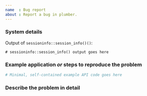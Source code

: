 ```yaml
---
name  : Bug report
about : Report a bug in plumber.
---
```


<!--
This issue tracker is for bugs and feature requests in the plumber package.

Before you file an issue, please upgrade to the latest development of plumber from GitHub and confirm that the problem persists.

# First, restart R.
# To install latest plumber from GitHub:
remotes::install_github("trestletech/plumber")

See Shiny's guide to writing good bug reports for general guidance: https://github.com/rstudio/shiny/wiki/Writing-Good-Bug-Reports. The better your report is, the likelier we are to be able to reproduce and ultimately solve it.
-->

### System details

Output of `sessioninfo::session_info()()`:

```
# sessioninfo::session_info() output goes here
```

### Example application *or* steps to reproduce the problem

<!-- If you're able to create one, a `reprex::reprex` (REProducible EXample, https://reprex.tidyverse.org/) is extremely helpful to us. For instructions on how to create good reprex, please see: https://reprex.tidyverse.org/articles/reprex-dos-and-donts.html .  We understand the interactive nature of plumber, having two separate reprex outputs (generating the server and calling server) is perfectly acceptable.  -->

```R
# Minimal, self-contained example API code goes here
```

### Describe the problem in detail
